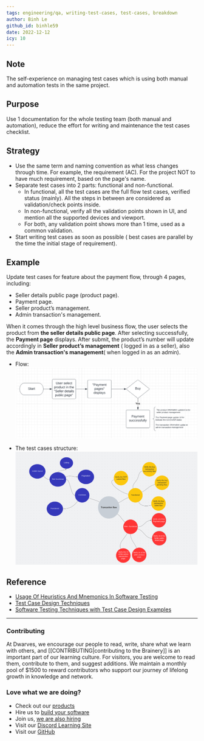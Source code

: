 ```yaml
---
tags: engineering/qa, writing-test-cases, test-cases, breakdown
author: Binh Le
github_id: binhle59
date: 2022-12-12
icy: 10
---
```


## Note
The self-experience on managing test cases which is using both manual and automation tests in the same project.

## Purpose
Use 1 documentation for the whole testing team (both manual and automation), reduce the effort for writing and maintenance the test cases checklist.

## Strategy
- Use the same term and naming convention as what less changes through time. For example, the requirement (AC). For the project NOT to have much requirement, based on the page's name.
- Separate test cases into 2 parts: functional and non-functional.
  - In functional, all the test cases are the full flow test cases, verified status (mainly). All the steps in between are considered as validation/check points inside.
  - In non-functional, verify all the validation points shown in UI, and mention all the supported devices and viewport.
  - For both, any validation point shows more than 1 time, used as a common validation.
- Start writing test cases as soon as possible ( best cases are parallel by the time the initial stage of requirement).

## Example
Update test cases for feature about the payment flow, through 4 p​​ages, including:

- Seller details public page (product page).
- Payment page.
- Seller product’s management.
- Admin transaction's management.

When it comes through the high level business flow, the user selects the product from **the seller details public page**. After selecting successfully, the **Payment page** displays. After submit, the product’s number will update accordingly in **Seller product’s management** ( logged in as a seller), also the **Admin transaction's management**( when logged in as an admin).

- Flow:
  ![](assets/test-cases-breakdown-structure_tc-breakdow-flow.png)

- The test cases structure:
  ![](assets/test-cases-breakdown-structure_tc-breakdow-structure.png)

## Reference
- [Usage Of Heuristics And Mnemonics In Software Testing](https://testmatick.com/usage-of-heuristics-and-mnemonics-in-software-testing/)
- [Test Case Design Techniques](https://www.botplayautomation.com/post/test-case-design-techniques)
- [Software Testing Techniques with Test Case Design Examples](https://www.guru99.com/software-testing-techniques.html)

---
<!-- cta -->

### Contributing
At Dwarves, we encourage our people to read, write, share what we learn with others, and [[CONTRIBUTING|contributing to the Brainery]] is an important part of our learning culture. For visitors, you are welcome to read them, contribute to them, and suggest additions. We maintain a monthly pool of $1500 to reward contributors who support our journey of lifelong growth in knowledge and network.

### Love what we are doing?
- Check out our [products](https://superbits.co)
- Hire us to [build your software](https://d.foundation)
- Join us, [we are also hiring](https://github.com/dwarvesf/WeAreHiring)
- Visit our [Discord Learning Site](https://discord.gg/dzNBpNTVEZ)
- Visit our [GitHub](https://github.com/dwarvesf)